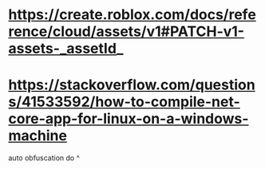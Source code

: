 # https://create.roblox.com/docs/reference/cloud/assets/v1#PATCH-v1-assets-_assetId_

# https://stackoverflow.com/questions/41533592/how-to-compile-net-core-app-for-linux-on-a-windows-machine

auto obfuscation do ^
